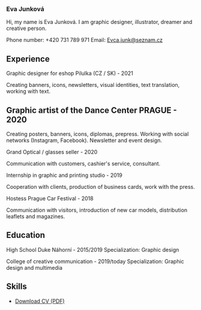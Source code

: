 

### Eva Junková

Hi, my name is Eva Junková. I am graphic designer, illustrator, dreamer and creative person.

Phone number: +420 731 789 971
Email: Evca.junk@seznam.cz


## Experience

Graphic designer for eshop Pilulka (CZ / SK) - 2021

Creating banners, icons, newsletters, visual identities, text translation, working with text.



Graphic artist of the Dance Center PRAGUE - 2020
-

Creating posters, banners, icons, diplomas, prepress. Working with social networks (Instagram, Facebook). Newsletter and event design.


Grand Optical / glasses seller - 2020

Communication with customers, cashier's service, consultant. 


Internship in graphic and printing studio - 2019

Cooperation with clients, production of business cards, work with the press.


Hostess Prague Car Festival - 2018

Communication with visitors, introduction of new car models, distribution leaflets and magazines.


## Education

High School Duke Náhorní - 2015/2019
Specialization: Graphic design

College of creative communication - 2019/today
Specialization: Graphic design and multimedia


## Skills

<!-- Not just software, please! See Caroline Win’s skills section: https://www.carolinewin.com/resume -->

- [Download CV (PDF)](pdf/cv-2021-11-jgagne.pdf) <!-- At the top or bottom? -->
